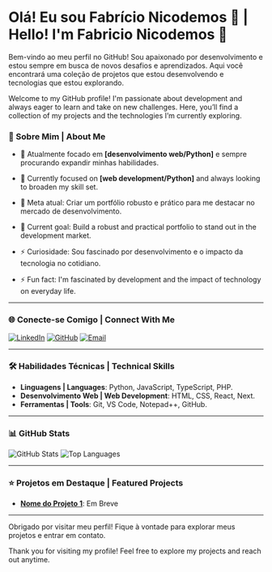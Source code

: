 # Olá! Eu sou Fabrício Nicodemos 👋 | Hello! I'm Fabricio Nicodemos 👋

Bem-vindo ao meu perfil no GitHub! Sou apaixonado por desenvolvimento e estou sempre em busca de novos desafios e aprendizados. Aqui você encontrará uma coleção de projetos que estou desenvolvendo e tecnologias que estou explorando.  

Welcome to my GitHub profile! I'm passionate about development and always eager to learn and take on new challenges. Here, you’ll find a collection of my projects and the technologies I’m currently exploring.

### 🚀 Sobre Mim | About Me

- 🌱 Atualmente focado em **[desenvolvimento web/Python]** e sempre procurando expandir minhas habilidades.  
- 🌱 Currently focused on **[web development/Python]** and always looking to broaden my skill set.
  
- 🎯 Meta atual: Criar um portfólio robusto e prático para me destacar no mercado de desenvolvimento.  
- 🎯 Current goal: Build a robust and practical portfolio to stand out in the development market.
  
- ⚡ Curiosidade: Sou fascinado por desenvolvimento e o impacto da tecnologia no cotidiano.  
- ⚡ Fun fact: I'm fascinated by development and the impact of technology on everyday life.

---

### 🌐 Conecte-se Comigo | Connect With Me

[![LinkedIn](https://img.shields.io/badge/-LinkedIn-0e76a8?style=flat&logo=linkedin&logoColor=white)](https://www.linkedin.com/in/fabricionicodemos/)
[![GitHub](https://img.shields.io/badge/-GitHub-181717?style=flat&logo=github&logoColor=white)](https://github.com/Fabricio-Nunes-Nicodemos)
[![Email](https://img.shields.io/badge/-Email-D14836?style=flat&logo=gmail&logoColor=white)](mailto:faricio.nicodemos@outlook.com)

---

### 🛠️ Habilidades Técnicas | Technical Skills

- **Linguagens | Languages**: Python, JavaScript, TypeScript, PHP.
- **Desenvolvimento Web | Web Development**: HTML, CSS, React, Next.
- **Ferramentas | Tools**: Git, VS Code, Notepad++, GitHub.

---

### 📊 GitHub Stats

![GitHub Stats](https://github-readme-stats.vercel.app/api?username=Fabricio-Nunes-Nicodemos&show_icons=true&theme=radical)
![Top Languages](https://github-readme-stats.vercel.app/api/top-langs/?username=Fabricio-Nunes-Nicodemos&layout=compact&theme=radical)

---

### ⭐ Projetos em Destaque | Featured Projects

- **[Nome do Projeto 1](link_projeto1)**: Em Breve

---

Obrigado por visitar meu perfil! Fique à vontade para explorar meus projetos e entrar em contato.  

Thank you for visiting my profile! Feel free to explore my projects and reach out anytime.

